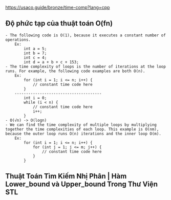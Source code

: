 https://usaco.guide/bronze/time-comp?lang=cpp
## Độ phức tạp của thuật toán O(fn)
	- The following code is O(1), because it executes a constant number of operations.
		Ex:
			int a = 5;
			int b = 7;
			int c = 4;
			int d = a + b + c + 153;
	- The time complexity of loops is the number of iterations at the loop runs. For example, the following code examples are both O(n).
		Ex:
			for (int i = 1; i <= n; i++) {
				// constant time code here
			}
		--------------------------------------
			int i = 0;
			while (i < n) {
				// constant time code here
				i++;
			}
	- O(√n) -> O(logn)
	- We can find the time complexity of multiple loops by multiplying together the time complexities of each loop. This example is O(nm), because the outer loop runs O(n) iterations and the inner loop O(m).
		Ex:
			for (int i = 1; i <= n; i++) {
				for (int j = 1; j <= m; j++) {
					// constant time code here
				}
			}




## Thuật Toán Tìm Kiếm Nhị Phân | Hàm Lower_bound và Upper_bound Trong Thư Viện STL

